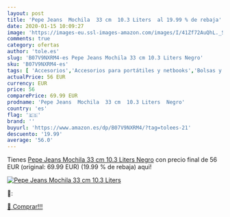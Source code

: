 ```yaml
---
layout: post
title: 'Pepe Jeans  Mochila  33 cm  10.3 Liters  al 19.99 % de rebaja'
date: 2020-01-15 10:09:27
image: 'https://images-eu.ssl-images-amazon.com/images/I/41Zf72AuQhL._SL400_.jpg'
comments: true
category: ofertas
author: 'tole.es'
slug: 'B07V9NXRM4-es Pepe Jeans Mochila 33 cm 10.3 Liters Negro'
sku: 'B07V9NXRM4-es'
tags: [ 'Accesorios','Accesorios para portátiles y netbooks','Bolsas y fundas para portátiles y netbooks','Informática','Mochilas para portátiles y netbooks','mochila', ]
actualPrice: 56 EUR
currency: EUR
price: 56
comparePrice: 69.99 EUR
prodname: 'Pepe Jeans  Mochila  33 cm  10.3 Liters  Negro'
country: 'es'
flag: '🇪🇸'
brand: ''
buyurl: 'https://www.amazon.es/dp/B07V9NXRM4/?tag=tolees-21'
descuento: '19.99'
average: '56.0'
---
```


Tienes [Pepe Jeans  Mochila  33 cm  10.3 Liters  Negro](https://www.amazon.es/dp/B07V9NXRM4/?tag=tolees-21) con precio final de  56 EUR (original: 69.99 EUR) (19.99 %  de rebaja) aqui!

[![Pepe Jeans  Mochila  33 cm  10.3 Liters ](https://images-eu.ssl-images-amazon.com/images/I/41Zf72AuQhL._SL400_.jpg)](https://www.amazon.es/dp/B07V9NXRM4/?tag=tolees-21)

🔎:


[🛒 Comprar!!!](https://www.amazon.es/dp/B07V9NXRM4/?tag=tolees-21)
